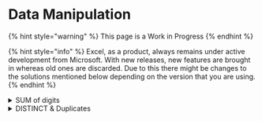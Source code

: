 # Data Manipulation

{% hint style="warning" %}
This page is a Work in Progress
{% endhint %}

{% hint style="info" %}
Excel, as a product, always remains under active development from Microsoft. With new releases, new features are brought in whereas old ones are discarded. Due to this there might be changes to the solutions mentioned below depending on the version that you are using.
{% endhint %}

<details>

<summary>SUM of digits</summary>

Can you write a formula to generate the SUM of all digits in a cell?

**Answer**

![](../contents/Excel/images/image5.png)

To use when you are sure that there are only digits in the column:

`=SUMPRODUCT(--MID(B2,ROW(INDIRECT("1:"&LEN(B2))),1))`

But if there are other characters too use this:

`=SUMPRODUCT((LEN(B3)-LEN(SUBSTITUTE(B3,ROW(1:9),"")))*ROW(1:9))`

</details>

<details>

<summary>DISTINCT &#x26; Duplicates</summary>

Given the data below, please answer the following questions

This is a 3-part question:

* Given a table of data how do you tell if it has duplicates?
* Create a table with distinct values from this
* Can you do a conditional duplicate check on this table?

```markup
| Region | ID |
|--------|----|
| A      | 1  |
| B      | 2  |
| C      | 3  |
| C      | 4  |
| B      | 3  |
| C      | 4  |
```

**Answer**

![](<../.gitbook/assets/image6 (1).png>)****

You can check for duplicates using:

`= COUNTIF($B$2:$B$7)` Rows with value > 1 has duplicates

In order to create a table with Unique values there are 2 ways:

* Select the table and click on remove duplicates
* If you want to keep the source table and create the unique value table, elsewhere use:

`=UNIQUE(A2:B7)`

Conditional check can be done using IF clause, for example if you want to check duplicates only for ID > 3 you can use something like:

`=IF(B2>3,COUNTIF($B$2:$B$7,B4),0)`

</details>
